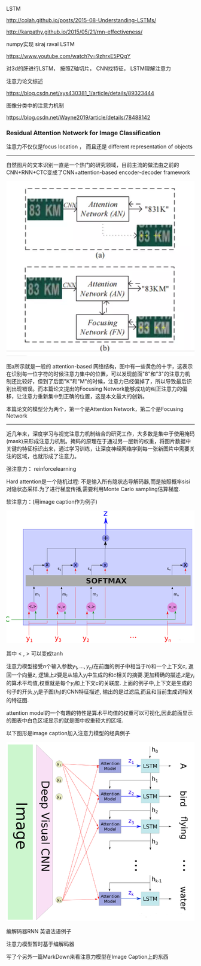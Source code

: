 LSTM

http://colah.github.io/posts/2015-08-Understanding-LSTMs/

http://karpathy.github.io/2015/05/21/rnn-effectiveness/

numpy实现 siraj raval LSTM

https://www.youtube.com/watch?v=9zhrxE5PQgY

对3d的肝进行LSTM， 按照Z轴切片， CNN找特征， LSTM理解注意力

注意力论文综述

https://blog.csdn.net/xys430381_1/article/details/89323444

图像分类中的注意力机制

https://blog.csdn.net/Wayne2019/article/details/78488142



### **Residual Attention Network for Image Classification**

注意力不仅仅是focus location ， 而且还是 different representation of objects

---

自然图片的文本识别一直是一个热门的研究领域，目前主流的做法由之前的CNN+RNN+CTC变成了CNN+attention-based encoder-decoder framework

![1569585732435](./img/1569585732435.png)

图a所示就是一般的 attention-based 网络结构，图中有一些黄色的十字，这表示在识别每一位字符的时候注意力集中的位置，可以发现前面"8"和"3"的注意力机制还比较好，但到了后面"K"和"M"的时候，注意力已经偏掉了，所以导致最后识别出现错误。而本篇论文提出的Focusing Network能够成功的纠正注意力的偏移，让注意力重新集中到正确的位置，这是本文最大的创新。

[FAN]: https://arxiv.org/pdf/1709.02054.pdf

本篇论文的模型分为两个，第一个是Attention Network，第二个是Focusing Network

---

近几年来，深度学习与视觉注意力机制结合的研究工作，大多数是集中于使用掩码(mask)来形成注意力机制。掩码的原理在于通过另一层新的权重，将图片数据中关键的特征标识出来，通过学习训练，让深度神经网络学到每一张新图片中需要关注的区域，也就形成了注意力。

强注意力： reinforcelearning

Hard attention是一个随机过程: 不是输入所有隐状态导解码器,而是按照概率sisi对隐状态采样.为了进行梯度传播,需要利用Monte Carlo sampling估算梯度.

软注意力：(用image caption作为例子)

![1570770246710](img/1570770246710.png)

其中 < , > 可以变成tanh

注意力模型接受$n$个输入参数$y_1,...,y_n$(在前面的例子中相当于$h$)和一个上下文$c$, 返回一个向量$z$, 逻辑上$z$要是从输入$y_i$中生成的和$c$相关的摘要.更加精确的描述,$z$是$y_i$的算术平均值,权重就是每个$y_i$和上下文$c$的关联度. 
上面的例子中,上下文是生成的句子的开头,$y_i$是子图($h_i$)的CNN特征描述, 输出的是过滤后,而且和当前生成词相关的特征图.

attention model的一个有趣的特性是算术平均值的权重可以可视化,因此前面显示的图表中白色区域显示的就是图中权重较大的区域.

以下图形是image caption加入注意力模型的经典例子

![1570770613203](img/1570770613203.png)

编解码器RNN 英语法语例子

注意力模型暂时基于编解码器

写了个另外一篇MarkDown来看注意力模型在Image Caption上的东西

